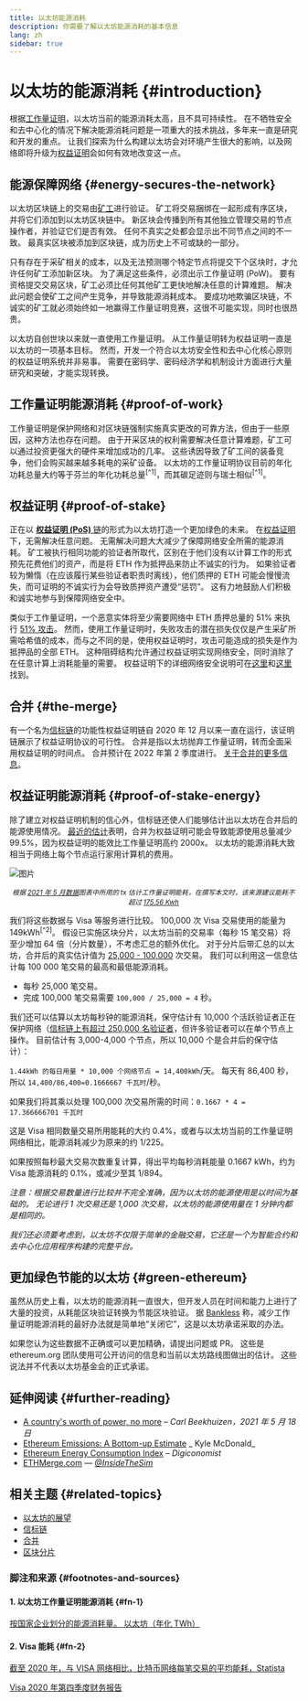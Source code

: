 ```yaml
---
title: 以太坊能源消耗
description: 你需要了解以太坊能源消耗的基本信息
lang: zh
sidebar: true
---
```


# 以太坊的能源消耗 {#introduction}

根据[工作量证明](/developers/docs/consensus-mechanisms/#proof-of-work)，以太坊当前的能源消耗太高，且不具可持续性。 在不牺牲安全和去中心化的情况下解决能源消耗问题是一项重大的技术挑战，多年来一直是研究和开发的重点。 让我们探索为什么构建以太坊会对环境产生很大的影响，以及网络即将升级为[权益证明](/developers/docs/consensus-mechanisms/pos)会如何有效地改变这一点。

## 能源保障网络 {#energy-secures-the-network}

以太坊区块链上的交易由[矿工](/developers/docs/consensus-mechanisms/pow/mining)进行验证。 矿工将交易捆绑在一起形成有序区块，并将它们添加到以太坊区块链中。 新区块会传播到所有其他独立管理交易的节点操作者，并验证它们是否有效。 任何不真实之处都会显示出不同节点之间的不一致。 最真实区块被添加到区块链，成为历史上不可或缺的一部分。

只有存在于采矿相关的成本，以及无法预测哪个特定节点将提交下个区块时，才允许任何矿工添加新区块。 为了满足这些条件，必须出示工作量证明 (PoW)。 要有资格提交交易区块，矿工必须比任何其他矿工更快地解决任意的计算难题。 解决此问题会使矿工之间产生竞争，并导致能源消耗成本。 要成功地欺骗区块链，不诚实的矿工就必须始终如一地赢得工作量证明竞赛，这很不可能实现，同时也很昂贵。

以太坊自创世块以来就一直使用工作量证明。 从工作量证明转为权益证明一直是以太坊的一项基本目标。 然而，开发一个符合以太坊安全性和去中心化核心原则的权益证明系统并非易事。 需要在密码学、密码经济学和机制设计方面进行大量研究和突破，才能实现转换。

## 工作量证明能源消耗 {#proof-of-work}

工作量证明是保护网络和对区块链强制实施真实更改的可靠方法，但由于一些原因，这种方法也存在问题。 由于开采区块的权利需要解决任意计算难题，矿工可以通过投资更强大的硬件来增加成功的几率。 这些诱因导致了矿工间的装备竞争，他们会购买越来越多耗电的采矿设备。 以太坊的工作量证明协议目前的年化功耗总量大约等于芬兰的年化功耗总量<sup>[^1]</sup>，而其碳足迹则与瑞士相似<sup>[^1]</sup>。

## 权益证明 {#proof-of-stake}

正在以 [**权益证明 (PoS)** 链](/upgrades/beacon-chain/)的形式为以太坊打造一个更加绿色的未来。 在[权益证明](/developers/docs/consensus-mechanisms/pos/)下，无需解决任意问题。 无需解决问题大大减少了保障网络安全所需的能源消耗。 矿工被执行相同功能的验证者所取代，区别在于他们没有以计算工作的形式预先花费他们的资产，而是将 ETH 作为抵押品来防止不诚实的行为。 如果验证者较为懒惰（在应该履行某些验证者职责时离线），他们质押的 ETH 可能会慢慢流失，而可证明的不诚实行为会导致质押资产遭受“惩罚”。 这有力地鼓励人们积极和诚实地参与到保障网络安全中。

类似于工作量证明，一个恶意实体将至少需要网络中 ETH 质押总量的 51% 来执行 [51% 攻击](/glossary/#51-attack)。 然而，使用工作量证明时，失败攻击的潜在损失仅仅是产生采矿所需哈希值的成本，而与之不同的是，使用权益证明时，攻击可能造成的损失是作为抵押品的全部 ETH。 这种阻碍结构允许通过权益证明实现网络安全，同时消除了在任意计算上消耗能量的需要。 权益证明下的详细网络安全说明可在[这里](/developers/docs/consensus-mechanisms/pos/)和[这里](https://vitalik.ca/general/2017/12/31/pos_faq.html)找到。

## 合并 {#the-merge}

有一个名为[信标链](/upgrades/beacon-chain/)的功能性权益证明链自 2020 年 12 月以来一直在运行，该证明链展示了权益证明协议的可行性。 合并是指以太坊抛弃工作量证明，转而全面采用权益证明的时间点。 合并预计在 2022 年第 2 季度进行。 [关于合并的更多信息](/upgrades/merge/)。

## 权益证明能源消耗 {#proof-of-stake-energy}

除了建立对权益证明机制的信心外，信标链还使人们能够估计出以太坊在合并后的能源使用情况。 [最近的估计](https://blog.ethereum.org/2021/05/18/country-power-no-more/)表明，合并为权益证明可能会导致能源使用总量减少 99.5%，因为权益证明的能效比工作量证明高约 2000x。 以太坊的能源消耗大致相当于网络上每个节点运行家用计算机的费用。

![图片](energy_use_per_transaction.png)

<p style="text-align: center;"><small><i>根据 <a href="https://blog.ethereum.org/2021/05/18/country-power-no-more/" target="_blank" rel="noopener noreferrer">2021 年 5 月数据</a>图表中所用的 tx 估计工作量证明能耗，在撰写本文时，该来源建议能耗不超过 <a href="https://digiconomist.net/ethereum-energy-consumption" target="_blank" rel="noopener noreferrer">175.56 Kwh</a></i></small></p>

我们将这些数据与 Visa 等服务进行比较。 100,000 次 Visa 交易使用的能量为 149kWh<sup>[^2]</sup>。 假设已实施区块分片，以太坊当前的交易率（每秒 15 笔交易）将至少增加 64 倍（分片数量），不考虑汇总的额外优化。 对于分片后带汇总的以太坊，合并后的真实估计值为 [25,000 - 100,000](https://twitter.com/VitalikButerin/status/1312905884549300224?s=20) 次交易。 我们可以利用这一信息估计每 100 000 笔交易的最高和最低能源消耗。

- 每秒 25,000 笔交易。
- 完成 100,000 笔交易需要 `100,000 / 25,000 = 4` 秒。

我们还可以估算以太坊每秒钟的能源消耗，保守估计有 10,000 个活跃验证者正在保护网络（[信标链上有超过 250,000 名验证者](https://beaconscan.com/)，但许多验证者可以在单个节点上操作。 目前估计有 3,000-4,000 个节点，所以 10,000 个是合并后的保守估计）：

`1.44kWh 的每日用量 * 10,000 个网络节点 = 14,400kWh`/天。 每天有 86,400 秒，所以 `14,400/86,400=0.1666667 千瓦时`/秒。

如果我们将其乘以处理 100,000 次交易所需的时间：`0.1667 * 4 = 17.366666701 千瓦时`

这是 Visa 相同数量交易所用能耗的大约 0.4%，或者与以太坊当前的工作量证明网络相比，能源消耗减少为原来的约 1/225。

如果按照每秒最大交易次数重复计算，得出平均每秒消耗能量 0.1667 kWh，约为 Visa 能源消耗的 0.1%，或减少至其 1/894。

_注意：根据交易数量进行比较并不完全准确，因为以太坊的能源使用是以时间为基础的。 无论进行 1 次交易还是 1,000 次交易，以太坊的能源使用量在 1 分钟内都是相同的。_

_我们还必须要考虑到，以太坊不仅限于简单的金融交易，它还是一个为智能合约和去中心化应用程序构建的完整平台。_

## 更加绿色节能的以太坊 {#green-ethereum}

虽然从历史上看，以太坊的能源消耗一直很大，但开发人员在时间和能力上进行了大量的投资，从耗能区块验证转换为节能区块验证。 据 [Bankless](http://podcast.banklesshq.com/) 称，减少工作量证明能源消耗的最好办法就是简单地“关闭它”，这是以太坊承诺采取的办法。

<InfoBanner emoji=":evergreen_tree:">
  如果您认为这些数据不正确或可以更加精确，请提出问题或 PR。 这些是 ethereum.org 团队使用可公开访问的信息和当前以太坊路线图做出的估计。 这些说法并不代表以太坊基金会的正式承诺。 
</InfoBanner>

## 延伸阅读 {#further-reading}

- [A country's worth of power, no more](https://blog.ethereum.org/2021/05/18/country-power-no-more/) – _Carl Beekhuizen，2021 年 5 月 18 日_
- [Ethereum Emissions: A Bottom-up Estimate](https://kylemcdonald.github.io/ethereum-emissions/) _ Kyle McDonald_
- [Ethereum Energy Consumption Index](https://digiconomist.net/ethereum-energy-consumption/) – _Digiconomist_
- [ETHMerge.com](https://ethmerge.com/) — _[@InsideTheSim](https://twitter.com/InsideTheSim)_

## 相关主题 {#related-topics}

- [以太坊的展望](/upgrades/vision/)
- [信标链](/upgrades/beacon-chain)
- [合并](/upgrades/merge/)
- [区块分片](/upgrades/beacon-chain/)

### 脚注和来源 {#footnotes-and-sources}

#### 1. 以太坊工作量证明能源消耗 {#fn-1}

[按国家企业划分的能源消耗量。 以太坊（年化 TWh）](https://digiconomist.net/ethereum-energy-consumption)

#### 2. Visa 能耗 {#fn-2}

[截至 2020 年，与 VISA 网络相比，比特币网络每笔交易的平均能耗，Statista](https://www.statista.com/statistics/881541/bitcoin-energy-consumption-transaction-comparison-visa/)

[Visa 2020 年第四季度财务报告](https://s1.q4cdn.com/050606653/files/doc_financials/2020/q4/Visa-Inc.-Q4-2020-Operational-Performance-Data.pdf)
